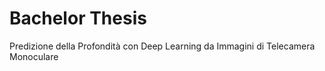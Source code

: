 # Bachelor Thesis
 Predizione della Profondità con Deep Learning da Immagini di Telecamera Monoculare
